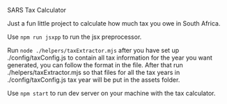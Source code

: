 SARS Tax Calculator 

Just a fun little project to calculate how much tax you owe in South Africa.

Use `npm run jsxpp` to run the jsx preprocessor.

Run `node ./helpers/taxExtractor.mjs` after you have set up ./config/taxConfig.js to contain all tax information for the year you want generated, you can follow the format in the file. After that run ./helpers/taxExtractor.mjs so that files for all the tax years in ./config/taxConfig.js tax year will be put in the assets folder.

Use `npm start` to run dev server on your machine with the tax calculator.
